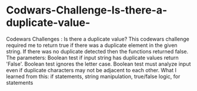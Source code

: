 # Codwars-Challenge-Is-there-a-duplicate-value-
Codewars Challenges : Is there a duplicate value?
This codewars challenge required me to return true if there was a duplicate element in the given string. 
If there was no duplicate detected then the functions returned false. 
The parameters:
  Boolean test if input string has duplicate values return 'False'. 
  Boolean test ignores the letter case.
  Boolean test must analyze input even if duplicate characters may not be adjacent 
  to each other. 
What I learned from this:
  if statements, string manipulation, true/false logic, for statements 
  
